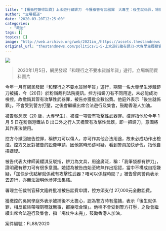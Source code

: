 ```yaml
---
title: "【獲撤控兼得訟費】上水遊行藏鎅刀　今獲撤管有武器罪　大專生：後生就係罪，場仗仲未完"
author: "立場報道"
date: "2020-03-20T12:25:00"
categories:
  - "政治"
tags: []
topics: []
image: "http://web.archive.org/web/2021im_/https://assets.thestandnews.com/media/photos/81450816_10162601377340265_7634313680129097728_o_rQgj2.jpg"
original_url: "thestandnews.com/politics/1-5-上水遊行藏有鎅刀-大專學生獲撤管有攻擊性武器罪兼得訟費"
---
```

![](http://web.archive.org/web/2021im_/https://assets.thestandnews.com/media/photos/81450816_10162601377340265_7634313680129097728_o_rQgj2.jpg)
> 2020年1月5日，網民發起「和理行之不要水貨辦年貨」遊行。立場新聞資料圖片

今年一月有網民發起「和理行之不要水貨辦年貨」遊行，期間一名大專學生涉藏鎅刀被捕，今（20日）於粉嶺裁判法院提訊。控方指鎅刀有不同用途，未必能成功檢控，故撤銷其管有攻擊性武器罪，被告亦獲批全數訟費。他庭外表示「後生就係罪」，不會受到警方打壓，之後會繼續出席合法遊行及集會，鼓勵香港人加油。

被告吳念聰（20 歲，大專學生），被控一項管有攻擊性武器罪。控罪指他於今年 1 月 5 日在粉嶺港鐵站 B 出口外之行人天橋管有攻擊性武器，即一把鎅刀，意圖將其作非法使用。

控方今撤回被告控罪，稱鎅刀可以傷人，亦可作其他合法用途，故未必成功作出檢控。控方又反對被告的訟費申請，因他當時形跡可疑，看到警員加快步伐，指他自招嫌疑。

被告代表大律師黃纓淇反駁指，鎅刀為文具，用途廣泛，稱：「我筆袋都有鎅刀」，證明藏有鎅刀可有很多意圖。她認為被告由始至終無作出招認，當中不構成自招嫌疑，「加快步伐點解就係藏有攻擊性武器？唔可以係趕時間？」被告曾向警員表示去遊行，亦無法證明他涉非法集結。

署理主任裁判官蘇文隆終批准被告訟費申請，控方須支付 27,000元全數訟費。

獲撤控的吳同學庭外表示被捕後不太擔心，認為警方時有濫捕，表示「後生就係罪，相反藍絲帶哩啲嘢就無事，都幾唔合理」。他稱不會受到警方打壓，之後會繼續出席合法遊行及集會，指「場仗仲未完」，鼓勵香港人加油。

案件編號：FL88/2020